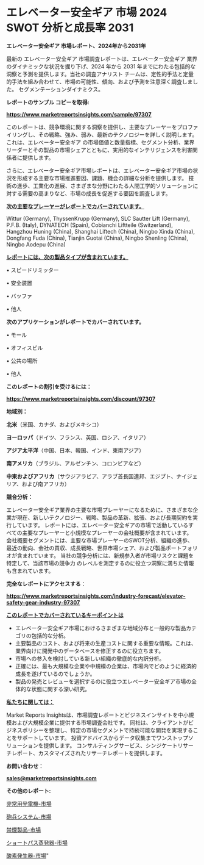 # エレベーター安全ギア 市場 2024 SWOT 分析と成長率 2031

<strong>エレベーター安全ギア 市場レポート、2024年から2031年</strong>

最新の エレベーター安全ギア 市場調査レポートは、エレベーター安全ギア 業界のダイナミックな状況を掘り下げ、2024 年から 2031 年までにわたる包括的な洞察と予測を提供します。当社の調査アナリスト チームは、定性的手法と定量的手法を組み合わせて、市場の可能性、傾向、および予測を注意深く調査しました。 セグメンテーションダイナミクス。



<strong>レポートのサンプル コピーを取得:</strong> <a href=https://www.marketreportsinsights.com/sample/97307>

<strong><u>https://www.marketreportsinsights.com/sample/97307</u></strong></a>

このレポートは、競争環境に関する洞察を提供し、主要なプレーヤーをプロファイリングし、その戦略、強み、弱み、最新のテクノロジーを詳しく説明します。 これは、エレベーター安全ギア の市場価値と数量指標、セグメント分析、業界リーダーとその製品の市場シェアとともに、実用的なインテリジェンスを利害関係者に提供します。

さらに、エレベーター安全ギア市場レポートは、エレベーター安全ギア市場の状況を形成する主要な市場推進要因、課題、機会の詳細な分析を提供します。 技術の進歩、工業化の進展、さまざまな分野にわたる人間工学的ソリューションに対する需要の高まりなど、市場の成長を促進する要因を調査します。



<strong><u>次の主要なプレーヤーがレポートでカバーされています。</u></strong>

Wittur (Germany), ThyssenKrupp (Germany), SLC Sautter Lift (Germany), P.F.B. (Italy), DYNATECH (Spain), Cobianchi Liftteile (Switzerland), Hangzhou Huning (China), Shanghai Liftech (China), Ningbo Xinda (China), Dongfang Fuda (China), Tianjin Guotai (China), Ningbo Shenling (China), Ningbo Aodepu (China)



<strong><u><b>レポートには、次の製品タイプが含まれています。</b></u></strong>

• スピードリミッター

• 安全装置

• バッファ

• 他人



<strong><b>次のアプリケーションがレポートでカバーされています。</b></strong>

• モール

• オフィスビル

• 公共の場所

• 他人



<strong><b>このレポートの割引を受けるには：</b></strong><a href=https://www.marketreportsinsights.com/discount/97307>

<strong><u>https://www.marketreportsinsights.com/discount/97307</u></strong></a>



<strong>地域別：</strong>



<strong>北米</strong>（米国、カナダ、およびメキシコ）



<strong>ヨーロッパ</strong>（ドイツ、フランス、英国、ロシア、イタリア）



<strong>アジア太平洋</strong>（中国、日本、韓国、インド、東南アジア）



<strong>南アメリカ</strong>（ブラジル、アルゼンチン、コロンビアなど）



<strong>中東およびアフリカ</strong>（サウジアラビア、アラブ首長国連邦、エジプト、ナイジェリア、および南アフリカ）



<strong>競合分析：</strong>

エレベーター安全ギア業界の主要な市場プレーヤーになるために、さまざまな企業が現在、新しいテクノロジー、戦略、製品の革新、拡張、および長期契約を実行しています。 レポートには、エレベーター安全ギアの市場で活動しているすべての主要なプレーヤーと小規模なプレーヤーの会社概要が含まれています。 会社概要セグメントには、主要な市場プレーヤーのSWOT分析、組織の進歩、最近の動向、会社の買収、成長戦略、世界市場シェア、および製品ポートフォリオが含まれています。 当社の競争分析には、新規参入者が市場リスクと課題を特定して、当該市場の競争力 のレベルを測定するのに役立つ洞察に満ちた情報も含まれています。



<strong>完全なレポートにアクセスする</strong>：

<a href=https://www.marketreportsinsights.com/industry-forecast/elevator-safety-gear-industry-97307>

<strong><u>https://www.marketreportsinsights.com/industry-forecast/elevator-safety-gear-industry-97307</u></strong></a>



<strong><u><b>このレポートでカバーされているキーポイントは</b></u></strong>
<ul>
  <li>エレベーター安全ギア市場におけるさまざまな地域分布と一般的な製品カテゴリの包括的な分析。</li>
  <li>主要製品のコスト、および将来の生産コストに関する重要な情報。これは、業界向けに開発中のデータベースを修正するのに役立ちます。</li>
  <li>市場への参入を検討している新しい組織の徹底的な内訳分析。</li>
  <li>正確には、最も大規模な企業や中規模の企業は、市場内でどのように経済的成長を遂げているのでしょうか。</li>
  <li>製品の発売とレビューを選択するのに役立つエレベーター安全ギア市場の全体的な状態に関する深い研究。</li>
</ul>


<strong><u><b>私たちに関しては：</b></u></strong>

Market Reports Insightsは、市場調査レポートとビジネスインサイトを中小規模および大規模企業に提供する市場調査会社です。 同社は、クライアントがビジネスポリシーを整理し、特定の市場セグメントで持続可能な開発を実現することをサポートしています。 投資アドバイスからデータ収集までワンストップソリューションを提供します。 コンサルティングサービス、シンジケートリサーチレポート、カスタマイズされたリサーチレポートを提供します。



<strong><b>お問い合わせ</b></strong>：

<a href=mailto:sales@marketreportsinsights.com>

<strong><u>sales@marketreportsinsights.com</u></strong></a>



<strong>その他のレポート:</strong>

<a href=https://www.linkedin.com/pulse/非常用発電機-市場-2030-年までの需要に焦点を当てた-2023-年調査レポート-brvjf/>非常用発電機-市場</a>

<a href=https://www.linkedin.com/pulse/砲兵システム-市場-2023-swot-分析と成長率-2030-data-dive-discoveries-24-analysis-ptbpf/>砲兵システム-市場</a>

<a href=https://www.linkedin.com/pulse/禁煙製品-市場-2023-総合分析と事業成長戦略-2030-market-maverick-diaries-24-analysi-8amxf/>禁煙製品-市場</a>

<a href=https://www.linkedin.com/pulse/ショートパス蒸発器-市場-2023-総合分析と事業成長戦略-2030-pr-news-hub-6ac6f/>ショートパス蒸発器-市場</a>

<a href=https://www.linkedin.com/pulse/酸素発生器-市場-2023-競争分析と事業成長-2030-trend-tracking-toolbox-24-analysis-w6ief/>酸素発生器-市場</a>"
